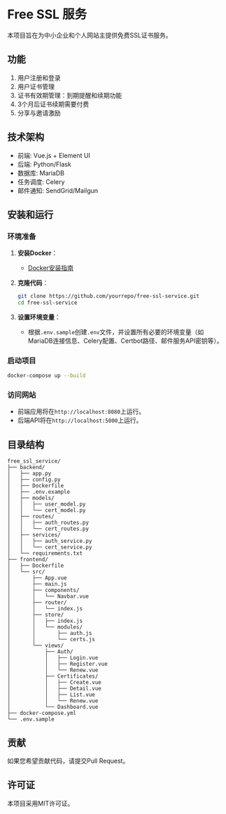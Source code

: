 # Free SSL 服务

本项目旨在为中小企业和个人网站主提供免费SSL证书服务。

## 功能

1. 用户注册和登录
2. 用户证书管理
3. 证书有效期管理：到期提醒和续期功能
4. 3个月后证书续期需要付费
5. 分享与邀请激励

## 技术架构

- 前端: Vue.js + Element UI
- 后端: Python/Flask
- 数据库: MariaDB
- 任务调度: Celery
- 邮件通知: SendGrid/Mailgun

## 安装和运行

### 环境准备

1. **安装Docker**：
   - [Docker安装指南](https://docs.docker.com/get-docker/)
   
2. **克隆代码**：
   ```bash
   git clone https://github.com/yourrepo/free-ssl-service.git
   cd free-ssl-service
   ```

3. **设置环境变量**：
   - 根据`.env.sample`创建`.env`文件，并设置所有必要的环境变量（如MariaDB连接信息、Celery配置、Certbot路径、邮件服务API密钥等）。

### 启动项目

```bash
docker-compose up --build
```

### 访问网站

- 前端应用将在`http://localhost:8080`上运行。
- 后端API将在`http://localhost:5000`上运行。

## 目录结构

```
free_ssl_service/
├── backend/
│   ├── app.py
│   ├── config.py
│   ├── Dockerfile
│   ├── .env.example
│   ├── models/
│   │   ├── user_model.py
│   │   └── cert_model.py
│   ├── routes/
│   │   ├── auth_routes.py
│   │   └── cert_routes.py
│   ├── services/
│   │   ├── auth_service.py
│   │   └── cert_service.py
│   └── requirements.txt
├── frontend/
│   ├── Dockerfile
│   └── src/
│       ├── App.vue
│       ├── main.js
│       ├── components/
│       │   └── Navbar.vue
│       ├── router/
│       │   └── index.js
│       ├── store/
│       │   ├── index.js
│       │   └── modules/
│       │       ├── auth.js
│       │       └── certs.js
│       └── views/
│           ├── Auth/
│           │   ├── Login.vue
│           │   ├── Register.vue
│           │   └── Renew.vue
│           ├── Certificates/
│           │   ├── Create.vue
│           │   ├── Detail.vue
│           │   ├── List.vue
│           │   └── Renew.vue
│           └── Dashboard.vue
├── docker-compose.yml
└── .env.sample
```

## 贡献

如果您希望贡献代码，请提交Pull Request。

## 许可证

本项目采用MIT许可证。
